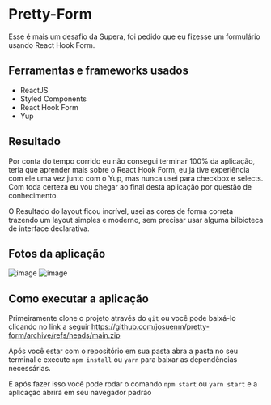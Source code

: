 # Pretty-Form

Esse é mais um desafio da Supera, foi pedido que eu fizesse um formulário usando React Hook Form.

## Ferramentas e frameworks usados

- ReactJS
- Styled Components
- React Hook Form
- Yup

## Resultado

Por conta do tempo corrido eu não consegui terminar 100% da aplicação, teria que aprender mais sobre o React Hook Form, eu já tive experiência com ele uma vez junto com o Yup, mas nunca usei para checkbox e selects. Com toda certeza eu vou chegar ao final desta aplicação por questão de conhecimento.

O Resultado do layout ficou incrível, usei as cores de forma correta trazendo um layout simples e moderno, sem precisar usar alguma bilbioteca de interface declarativa.

## Fotos da aplicação

![image](https://user-images.githubusercontent.com/83486074/163698305-750c7d24-b5d6-460f-a5a9-a48b9ffa59a3.png)
![image](https://user-images.githubusercontent.com/83486074/163698330-14a7329c-5fb8-448c-909a-69fced90b199.png)

## Como executar a aplicação

Primeiramente clone o projeto através do `git` ou você pode baixá-lo clicando no link a seguir https://github.com/josuenm/pretty-form/archive/refs/heads/main.zip

Após você estar com o repositório em sua pasta abra a pasta no seu terminal e execute `npm install` ou `yarn` para baixar as dependências necessárias.

E após fazer isso você pode rodar o comando `npm start` ou `yarn start` e a aplicação abrirá em seu navegador padrão
